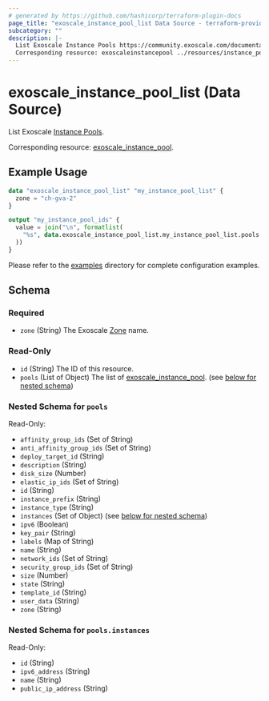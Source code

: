 ```yaml
---
# generated by https://github.com/hashicorp/terraform-plugin-docs
page_title: "exoscale_instance_pool_list Data Source - terraform-provider-exoscale"
subcategory: ""
description: |-
  List Exoscale Instance Pools https://community.exoscale.com/documentation/compute/instance-pools/.
  Corresponding resource: exoscaleinstancepool ../resources/instance_pool.md.
---
```


# exoscale_instance_pool_list (Data Source)

List Exoscale [Instance Pools](https://community.exoscale.com/documentation/compute/instance-pools/).

Corresponding resource: [exoscale_instance_pool](../resources/instance_pool.md).

## Example Usage

```terraform
data "exoscale_instance_pool_list" "my_instance_pool_list" {
  zone = "ch-gva-2"
}

output "my_instance_pool_ids" {
  value = join("\n", formatlist(
    "%s", data.exoscale_instance_pool_list.my_instance_pool_list.pools.*.id
  ))
}
```

Please refer to the [examples](https://github.com/exoscale/terraform-provider-exoscale/tree/master/examples/)
directory for complete configuration examples.

<!-- schema generated by tfplugindocs -->
## Schema

### Required

- `zone` (String) The Exoscale [Zone](https://www.exoscale.com/datacenters/) name.

### Read-Only

- `id` (String) The ID of this resource.
- `pools` (List of Object) The list of [exoscale_instance_pool](./instance_pool.md). (see [below for nested schema](#nestedatt--pools))

<a id="nestedatt--pools"></a>
### Nested Schema for `pools`

Read-Only:

- `affinity_group_ids` (Set of String)
- `anti_affinity_group_ids` (Set of String)
- `deploy_target_id` (String)
- `description` (String)
- `disk_size` (Number)
- `elastic_ip_ids` (Set of String)
- `id` (String)
- `instance_prefix` (String)
- `instance_type` (String)
- `instances` (Set of Object) (see [below for nested schema](#nestedobjatt--pools--instances))
- `ipv6` (Boolean)
- `key_pair` (String)
- `labels` (Map of String)
- `name` (String)
- `network_ids` (Set of String)
- `security_group_ids` (Set of String)
- `size` (Number)
- `state` (String)
- `template_id` (String)
- `user_data` (String)
- `zone` (String)

<a id="nestedobjatt--pools--instances"></a>
### Nested Schema for `pools.instances`

Read-Only:

- `id` (String)
- `ipv6_address` (String)
- `name` (String)
- `public_ip_address` (String)


